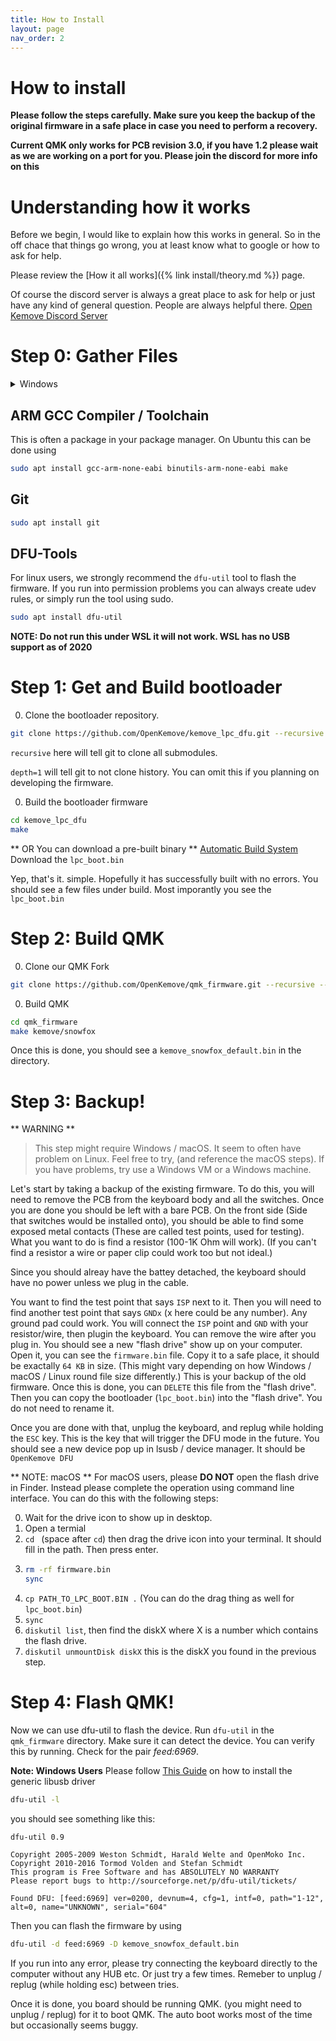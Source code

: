 ```yaml
---
title: How to Install
layout: page
nav_order: 2
---
```


# How to install

**Please follow the steps carefully. Make sure you keep the backup of the original firmware in a safe place in case you need to perform a recovery.**

**Current QMK only works for PCB revision 3.0, if you have 1.2 please wait as
we are working on a port for you. Please join the discord for more info on this**

# Understanding how it works

Before we begin, I would like to explain how this works in general. So in the
off chace that things go wrong, you at least know what to google or how to ask
for help.

Please review the [How it all works]({% link install/theory.md %}) page.

Of course the discord server is always a great place to ask for help or just
have any kind of general question. People are always helpful there.
[Open Kemove Discord Server](https://discord.gg/TFeG4cb3yk)

# Step 0: Gather Files

<details>
    <summary>Windows</summary>
    We will assume you have Windows 10 and have WSL or WSL2 installed. If not
    please install that. We will have tags that explain what you need to do
    differently for certain sections of the instruction.
</details>

## ARM GCC Compiler / Toolchain

This is often a package in your package manager. On Ubuntu this can be done using
```bash
sudo apt install gcc-arm-none-eabi binutils-arm-none-eabi make
```

## Git
```bash
sudo apt install git
```

## DFU-Tools

For linux users, we strongly recommend the `dfu-util` tool to flash the firmware. If you run into permission problems you can always create udev rules, or simply run the tool using sudo.

```bash
sudo apt install dfu-util
```

**NOTE: Do not run this under WSL it will not work. WSL has no USB support as of 2020**

# Step 1: Get and Build bootloader

0. Clone the bootloader repository.

```bash
git clone https://github.com/OpenKemove/kemove_lpc_dfu.git --recursive --depth=1
```
`recursive` here will tell git to clone all submodules.

`depth=1` will tell git to not clone history. You can omit this if you planning on developing the firmware.

0. Build the bootloader firmware
```bash
cd kemove_lpc_dfu
make
```

** OR You can download a pre-built binary **
[Automatic Build System](https://ci.codetector.org/job/OpenKemove/job/kemove_lpc_dfu/job/master/)
Download the `lpc_boot.bin`

Yep, that's it. simple. Hopefully it has successfully built with no errors.
You should see a few files under build. Most imporantly you see the `lpc_boot.bin`

# Step 2: Build QMK

0. Clone our QMK Fork
```bash
git clone https://github.com/OpenKemove/qmk_firmware.git --recursive --depth=1
```

0. Build QMK
```bash
cd qmk_firmware
make kemove/snowfox
```
Once this is done, you should see a `kemove_snowfox_default.bin` in the directory.

# Step 3: Backup!

** WARNING **
> This step might require Windows / macOS. It seem to often have problem on Linux. Feel free to try, (and reference the macOS steps). If you have problems,
try use a Windows VM or a Windows machine.

Let's start by taking a backup of the existing firmware. To do this, you will need to remove the PCB from the keyboard body and all the switches. Once you are done you should be left with a bare PCB. On the front side (Side that
switches would be installed onto), you should be able to find some exposed
metal contacts (These are called test points, used for testing). What you want
to do is find a resistor (100-1K Ohm will work). (If you can't find a resistor a wire or paper clip could work too but not ideal.)

Since you should alreay have the battey detached, the keyboard should have no
power unless we plug in the cable.

You want to find the test point that says `ISP` next to it. Then you will need to find another test point that says `GNDx` (x here could be any number). Any ground pad could work. You will connect the `ISP` point and `GND` with your resistor/wire, then plugin the keyboard. You can remove the wire after you plug in. You should see a new "flash drive" show up on your computer. Open it,
you can see the `firmware.bin` file. Copy it to a safe place, it should be exactally `64 KB` in size. (This might vary depending on how Windows / macOS /
Linux round file size differently.) This is your backup of the old firmware.
Once this is done, you can `DELETE` this file from the "flash drive". Then
you can copy the bootloader (`lpc_boot.bin`) into the "flash drive". You do
not need to rename it.

Once you are done with that, unplug the keyboard, and replug while holding
the `ESC` key. This is the key that will trigger the DFU mode in the future.
You should see a new device pop up in lsusb / device manager. It should be
`OpenKemove DFU`

** NOTE: macOS **
For macOS users, please **DO NOT** open the flash drive in Finder. Instead
please complete the operation using command line interface. You can do this
with the following steps:

0. Wait for the drive icon to show up in desktop.
0. Open a termial
0. `cd ` (space after `cd`) then drag the drive icon into your terminal. It should fill in the path. Then press enter.
0.  ```bash
    rm -rf firmware.bin
    sync
    ```
0. `cp PATH_TO_LPC_BOOT.BIN .` (You can do the drag thing as well for `lpc_boot.bin`)
0. `sync`
0. `diskutil list`, then find the diskX where X is a number which contains the flash drive.
0. `diskutil unmountDisk diskX` this is the diskX you found in the previous step.




# Step 4: Flash QMK!
Now we can use dfu-util to flash the device. Run `dfu-util` in the
`qmk_firmware` directory. Make sure it can detect the device. You can verify this by running. Check for the pair *feed:6969*.

**Note: Windows Users** Please follow [This Guide](https://www.hanselman.com/blog/how-to-fix-dfuutil-stm-winusb-zadig-bootloaders-and-other-firmware-flashing-issues-on-windows) on how to install the generic libusb driver


```bash
dfu-util -l
```
you should see something like this:
```
dfu-util 0.9

Copyright 2005-2009 Weston Schmidt, Harald Welte and OpenMoko Inc.
Copyright 2010-2016 Tormod Volden and Stefan Schmidt
This program is Free Software and has ABSOLUTELY NO WARRANTY
Please report bugs to http://sourceforge.net/p/dfu-util/tickets/

Found DFU: [feed:6969] ver=0200, devnum=4, cfg=1, intf=0, path="1-12", alt=0, name="UNKNOWN", serial="604"
```
Then you can flash the firmware by using
```bash
dfu-util -d feed:6969 -D kemove_snowfox_default.bin
```
If you run into any error, please try connecting the keyboard directly to
the computer without any HUB etc. Or just try a few times. Remeber to unplug / replug (while holding esc) between tries.

Once it is done, you board should be running QMK. (you might need to unplug / replug) for it to boot QMK. The auto boot works most of the time but occasionally seems buggy.
